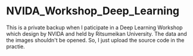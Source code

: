 # NVIDA_Workshop_Deep_Learning
This is a private backup when I paticipate in a Deep Learning Workshop which design by NVIDA and held by Ritsumeikan University. The data and the images shouldn't be opened. So, I just upload the source code in the practie.
